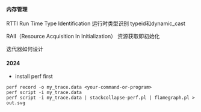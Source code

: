 #### 内存管理
RTTI Run Time Type Identification 运行时类型识别
    typeid和dynamic_cast

RAII（Resource Acquisition In Initialization） 资源获取即初始化

迭代器如何设计

#### 2024

- install perf first
~~~
perf record -o my_trace.data <your-command-or-program>
perf script -i my_trace.data
perf script -i my_trace.data | stackcollapse-perf.pl | flamegraph.pl > out.svg
~~~
